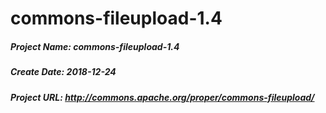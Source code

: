 # commons-fileupload-1.4
##### Project Name: commons-fileupload-1.4
##### Create Date: 2018-12-24
##### Project URL: http://commons.apache.org/proper/commons-fileupload/
